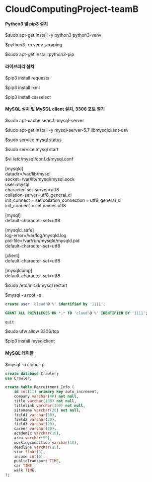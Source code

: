 # CloudComputingProject-teamB

#### Python3 및 pip3 설치  
$sudo apt-get install -y python3 python3-venv

$python3 -m venv scraping

$sudo apt-get install python3-pip

#### 라이브러리 설치  
$pip3 install requests

$pip3 install lxml

$pip3 install cssselect  

#### MySQL 설치 및 MySQL client 설치, 3306 포트 열기  
$sudo apt-cache search mysql-server

$sudo apt-get install -y mysql-server-5.7 libmysqlclient-dev

$sudo service mysql status

$sudo service mysql start

$vi /etc/mysql/conf.d/mysql.conf

[mysqld]  
datadir=/var/lib/mysql  
socket=/var/lib/mysql/mysql.sock  
user=mysql  
character-set-server=utf8  
collation-server=utf8_general_ci  
init_connect = set collation_connection = utf8_general_ci  
init_connect = set names utf8  
  
[mysql]  
default-character-set=utf8  
  
[mysqld_safe]  
log-error=/var/log/mysqld.log  
pid-file=/var/run/mysqld/mysqld.pid  
default-character-set=utf8  
  
[client]  
default-character-set=utf8  
  
[mysqldump]  
default-character-set=utf8  
  
$sudo /etc/init.d/mysql restart  

$mysql -u root -p  

```sql 
create user 'cloud'@'%' identified by '1111';  

GRANT ALL PRIVILEGES ON *.* TO 'cloud'@'%' IDENTIFIED BY '1111';  

quit  
```  

$sudo ufw allow 3306/tcp  

$pip3 install mysqlclient  

#### MySQL 테이블  
$mysql -u cloud -p

```sql
create database Crawler;
use Crawler;

create table Recruitment_Info (
	id int(11) primary key auto_increment,
  	company varchar(40) not null,  
	title varchar(100) not null,  
	titlelink varchar(100) not null,  
	sitename varchar(20) not null,  
	field1 varchar(50),  
	field2 varchar(20),  
	field3 varchar(20),  
	career varchar(20),  
	academic varchar(10),  
	area varchar(50),  
	workingcondition varchar(10),  
	deadline varchar(15),  
	star float(3),  
	income int(6),  
	publicTransport TIME,  
	car TIME,
	walk TIME,  
);
```
